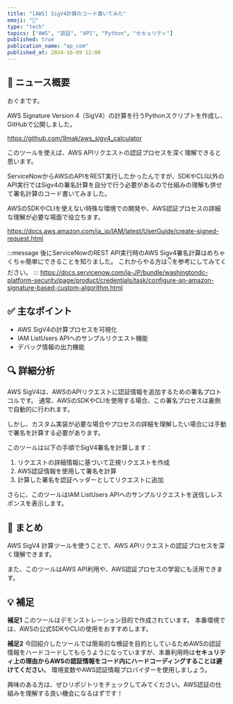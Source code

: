 ```yaml
---
title: "[AWS] SigV4計算のコード書いてみた"
emoji: "🔐"
type: "tech"
topics: ["AWS", "認証", "API", "Python", "セキュリティ"]
published: true
publication_name: "ap_com"
published_at: 2024-10-09 12:00
---
```


## 🌟 ニュース概要

おぐまです。

AWS Signature Version 4（SigV4）の計算を行うPythonスクリプトを作成し、GitHubで公開しました。

https://github.com/9mak/aws_sigv4_calculator

このツールを使えば、AWS APIリクエストの認証プロセスを深く理解できると思います。

ServiceNowからAWSのAPIをREST実行したかったんですが、SDKやCLI以外のAPI実行ではSigv4の署名計算を自分で行う必要があるので仕組みの理解も併せて署名計算のコード書いてみました。

AWSのSDKやCLIを使えない特殊な環境での開発や、AWS認証プロセスの詳細な理解が必要な場面で役立ちます。

https://docs.aws.amazon.com/ja_jp/IAM/latest/UserGuide/create-signed-request.html

:::message
後にServiceNowのREST API実行時のAWS Sigv4署名計算はめちゃくちゃ簡単にできることを知りました。
これからやる方は👇を参考にしてみてください。
:::
https://docs.servicenow.com/ja-JP/bundle/washingtondc-platform-security/page/product/credentials/task/configure-an-amazon-signature-based-custom-algorithm.html

## ✅ 主なポイント

- AWS SigV4の計算プロセスを可視化
- IAM ListUsers APIへのサンプルリクエスト機能
- デバッグ情報の出力機能

## 🔍 詳細分析

AWS SigV4は、AWSのAPIリクエストに認証情報を追加するための署名プロトコルです。
通常、AWSのSDKやCLIを使用する場合、この署名プロセスは裏側で自動的に行われます。

しかし、カスタム実装が必要な場合やプロセスの詳細を理解したい場合には手動で署名を計算する必要があります。

このツールは以下の手順でSigV4署名を計算します：

1. リクエストの詳細情報に基づいて正規リクエストを作成
2. AWS認証情報を使用して署名を計算
3. 計算した署名を認証ヘッダーとしてリクエストに追加

さらに、このツールはIAM ListUsers APIへのサンプルリクエストを送信しレスポンスを表示します。

## 🎉 まとめ

AWS SigV4 計算ツールを使うことで、AWS APIリクエストの認証プロセスを深く理解できます。

また、このツールはAWS API利用や、AWS認証プロセスの学習にも活用できます。

## 💡 補足

**補足1**
このツールはデモンストレーション目的で作成されています。
本番環境では、AWSの公式SDKやCLIの使用をおすすめします。

**補足2**
今回紹介したツールでは簡易的な検証を目的としているためAWSの認証情報をハードコードしてもらうようになっていますが、本番利用時は**セキュリティ上の理由からAWSの認証情報をコード内にハードコーディングすることは避けてください**。
環境変数やAWS認証情報プロバイダーを使用しましょう。

興味のある方は、ぜひリポジトリをチェックしてみてください。AWS認証の仕組みを理解する良い機会になるはずです！
